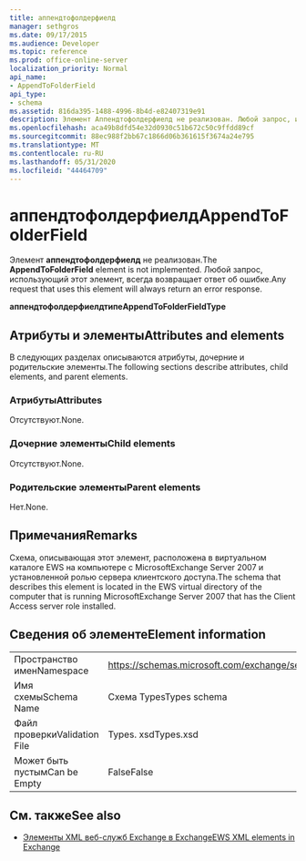 ```yaml
---
title: аппендтофолдерфиелд
manager: sethgros
ms.date: 09/17/2015
ms.audience: Developer
ms.topic: reference
ms.prod: office-online-server
localization_priority: Normal
api_name:
- AppendToFolderField
api_type:
- schema
ms.assetid: 816da395-1488-4996-8b4d-e82407319e91
description: Элемент Аппендтофолдерфиелд не реализован. Любой запрос, использующий этот элемент, всегда возвращает ответ об ошибке.
ms.openlocfilehash: aca49b8dfd54e32d0930c51b672c50c9ffdd89cf
ms.sourcegitcommit: 88ec988f2bb67c1866d06b361615f3674a24e795
ms.translationtype: MT
ms.contentlocale: ru-RU
ms.lasthandoff: 05/31/2020
ms.locfileid: "44464709"
---
```

# <a name="appendtofolderfield"></a><span data-ttu-id="ea42a-104">аппендтофолдерфиелд</span><span class="sxs-lookup"><span data-stu-id="ea42a-104">AppendToFolderField</span></span>

<span data-ttu-id="ea42a-105">Элемент **аппендтофолдерфиелд** не реализован.</span><span class="sxs-lookup"><span data-stu-id="ea42a-105">The **AppendToFolderField** element is not implemented.</span></span> <span data-ttu-id="ea42a-106">Любой запрос, использующий этот элемент, всегда возвращает ответ об ошибке.</span><span class="sxs-lookup"><span data-stu-id="ea42a-106">Any request that uses this element will always return an error response.</span></span> 

<span data-ttu-id="ea42a-107">**аппендтофолдерфиелдтипе**</span><span class="sxs-lookup"><span data-stu-id="ea42a-107">**AppendToFolderFieldType**</span></span>

## <a name="attributes-and-elements"></a><span data-ttu-id="ea42a-108">Атрибуты и элементы</span><span class="sxs-lookup"><span data-stu-id="ea42a-108">Attributes and elements</span></span>

<span data-ttu-id="ea42a-109">В следующих разделах описываются атрибуты, дочерние и родительские элементы.</span><span class="sxs-lookup"><span data-stu-id="ea42a-109">The following sections describe attributes, child elements, and parent elements.</span></span>
  
### <a name="attributes"></a><span data-ttu-id="ea42a-110">Атрибуты</span><span class="sxs-lookup"><span data-stu-id="ea42a-110">Attributes</span></span>

<span data-ttu-id="ea42a-111">Отсутствуют.</span><span class="sxs-lookup"><span data-stu-id="ea42a-111">None.</span></span>
  
### <a name="child-elements"></a><span data-ttu-id="ea42a-112">Дочерние элементы</span><span class="sxs-lookup"><span data-stu-id="ea42a-112">Child elements</span></span>

<span data-ttu-id="ea42a-113">Отсутствуют.</span><span class="sxs-lookup"><span data-stu-id="ea42a-113">None.</span></span>
  
### <a name="parent-elements"></a><span data-ttu-id="ea42a-114">Родительские элементы</span><span class="sxs-lookup"><span data-stu-id="ea42a-114">Parent elements</span></span>

<span data-ttu-id="ea42a-115">Нет.</span><span class="sxs-lookup"><span data-stu-id="ea42a-115">None.</span></span>
  
## <a name="remarks"></a><span data-ttu-id="ea42a-116">Примечания</span><span class="sxs-lookup"><span data-stu-id="ea42a-116">Remarks</span></span>

<span data-ttu-id="ea42a-117">Схема, описывающая этот элемент, расположена в виртуальном каталоге EWS на компьютере с MicrosoftExchange Server 2007 и установленной ролью сервера клиентского доступа.</span><span class="sxs-lookup"><span data-stu-id="ea42a-117">The schema that describes this element is located in the EWS virtual directory of the computer that is running MicrosoftExchange Server 2007 that has the Client Access server role installed.</span></span>
  
## <a name="element-information"></a><span data-ttu-id="ea42a-118">Сведения об элементе</span><span class="sxs-lookup"><span data-stu-id="ea42a-118">Element information</span></span>

|||
|:-----|:-----|
|<span data-ttu-id="ea42a-119">Пространство имен</span><span class="sxs-lookup"><span data-stu-id="ea42a-119">Namespace</span></span>  <br/> |https://schemas.microsoft.com/exchange/services/2006/types  <br/> |
|<span data-ttu-id="ea42a-120">Имя схемы</span><span class="sxs-lookup"><span data-stu-id="ea42a-120">Schema Name</span></span>  <br/> |<span data-ttu-id="ea42a-121">Схема Types</span><span class="sxs-lookup"><span data-stu-id="ea42a-121">Types schema</span></span>  <br/> |
|<span data-ttu-id="ea42a-122">Файл проверки</span><span class="sxs-lookup"><span data-stu-id="ea42a-122">Validation File</span></span>  <br/> |<span data-ttu-id="ea42a-123">Types. xsd</span><span class="sxs-lookup"><span data-stu-id="ea42a-123">Types.xsd</span></span>  <br/> |
|<span data-ttu-id="ea42a-124">Может быть пустым</span><span class="sxs-lookup"><span data-stu-id="ea42a-124">Can be Empty</span></span>  <br/> |<span data-ttu-id="ea42a-125">False</span><span class="sxs-lookup"><span data-stu-id="ea42a-125">False</span></span>  <br/> |
   
## <a name="see-also"></a><span data-ttu-id="ea42a-126">См. также</span><span class="sxs-lookup"><span data-stu-id="ea42a-126">See also</span></span>

- [<span data-ttu-id="ea42a-127">Элементы XML веб-служб Exchange в Exchange</span><span class="sxs-lookup"><span data-stu-id="ea42a-127">EWS XML elements in Exchange</span></span>](ews-xml-elements-in-exchange.md)

